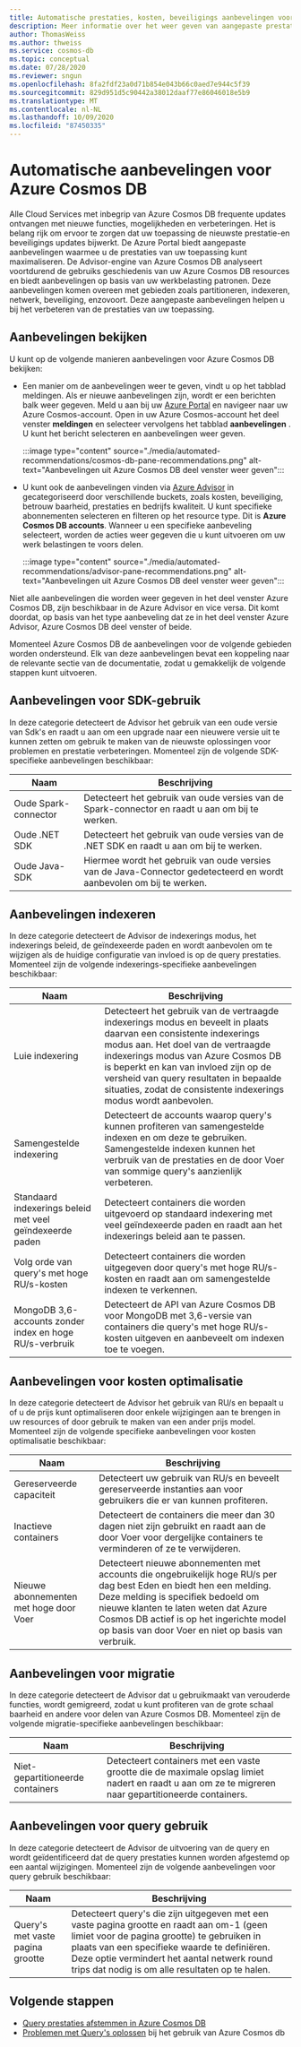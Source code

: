```yaml
---
title: Automatische prestaties, kosten, beveiligings aanbevelingen voor Azure Cosmos DB
description: Meer informatie over het weer geven van aangepaste prestaties, kosten, beveiliging en andere aanbevelingen voor Azure Cosmos DB op basis van uw werkbelasting patronen.
author: ThomasWeiss
ms.author: thweiss
ms.service: cosmos-db
ms.topic: conceptual
ms.date: 07/28/2020
ms.reviewer: sngun
ms.openlocfilehash: 8fa2fdf23a0d71b854e043b66c0aed7e944c5f39
ms.sourcegitcommit: 829d951d5c90442a38012daaf77e86046018e5b9
ms.translationtype: MT
ms.contentlocale: nl-NL
ms.lasthandoff: 10/09/2020
ms.locfileid: "87450335"
---
```

# <a name="automated-recommendations-for-azure-cosmos-db"></a>Automatische aanbevelingen voor Azure Cosmos DB

Alle Cloud Services met inbegrip van Azure Cosmos DB frequente updates ontvangen met nieuwe functies, mogelijkheden en verbeteringen. Het is belang rijk om ervoor te zorgen dat uw toepassing de nieuwste prestatie-en beveiligings updates bijwerkt. De Azure Portal biedt aangepaste aanbevelingen waarmee u de prestaties van uw toepassing kunt maximaliseren. De Advisor-engine van Azure Cosmos DB analyseert voortdurend de gebruiks geschiedenis van uw Azure Cosmos DB resources en biedt aanbevelingen op basis van uw werkbelasting patronen. Deze aanbevelingen komen overeen met gebieden zoals partitioneren, indexeren, netwerk, beveiliging, enzovoort. Deze aangepaste aanbevelingen helpen u bij het verbeteren van de prestaties van uw toepassing.

## <a name="view-recommendations"></a>Aanbevelingen bekijken

U kunt op de volgende manieren aanbevelingen voor Azure Cosmos DB bekijken:

- Een manier om de aanbevelingen weer te geven, vindt u op het tabblad meldingen. Als er nieuwe aanbevelingen zijn, wordt er een berichten balk weer gegeven. Meld u aan bij uw [Azure Portal](https://portal.azure.com) en navigeer naar uw Azure Cosmos-account. Open in uw Azure Cosmos-account het deel venster **meldingen** en selecteer vervolgens het tabblad **aanbevelingen** . U kunt het bericht selecteren en aanbevelingen weer geven.  

   :::image type="content" source="./media/automated-recommendations/cosmos-db-pane-recommendations.png" alt-text="Aanbevelingen uit Azure Cosmos DB deel venster weer geven":::

- U kunt ook de aanbevelingen vinden via [Azure Advisor](../advisor/advisor-overview.md) in gecategoriseerd door verschillende buckets, zoals kosten, beveiliging, betrouw baarheid, prestaties en bedrijfs kwaliteit. U kunt specifieke abonnementen selecteren en filteren op het resource type. Dit is **Azure Cosmos DB accounts**.  Wanneer u een specifieke aanbeveling selecteert, worden de acties weer gegeven die u kunt uitvoeren om uw werk belastingen te voors delen.

   :::image type="content" source="./media/automated-recommendations/advisor-pane-recommendations.png" alt-text="Aanbevelingen uit Azure Cosmos DB deel venster weer geven":::

Niet alle aanbevelingen die worden weer gegeven in het deel venster Azure Cosmos DB, zijn beschikbaar in de Azure Advisor en vice versa. Dit komt doordat, op basis van het type aanbeveling dat ze in het deel venster Azure Advisor, Azure Cosmos DB deel venster of beide.

Momenteel Azure Cosmos DB de aanbevelingen voor de volgende gebieden worden ondersteund. Elk van deze aanbevelingen bevat een koppeling naar de relevante sectie van de documentatie, zodat u gemakkelijk de volgende stappen kunt uitvoeren.

## <a name="sdk-usage-recommendations"></a>Aanbevelingen voor SDK-gebruik

In deze categorie detecteert de Advisor het gebruik van een oude versie van Sdk's en raadt u aan om een upgrade naar een nieuwere versie uit te kunnen zetten om gebruik te maken van de nieuwste oplossingen voor problemen en prestatie verbeteringen. Momenteel zijn de volgende SDK-specifieke aanbevelingen beschikbaar:

|Naam  |Beschrijving  |
|---------|---------|
| Oude Spark-connector | Detecteert het gebruik van oude versies van de Spark-connector en raadt u aan om bij te werken. |
| Oude .NET SDK | Detecteert het gebruik van oude versies van de .NET SDK en raadt u aan om bij te werken. |
| Oude Java-SDK | Hiermee wordt het gebruik van oude versies van de Java-Connector gedetecteerd en wordt aanbevolen om bij te werken. |

## <a name="indexing-recommendations"></a>Aanbevelingen indexeren

In deze categorie detecteert de Advisor de indexerings modus, het indexerings beleid, de geïndexeerde paden en wordt aanbevolen om te wijzigen als de huidige configuratie van invloed is op de query prestaties. Momenteel zijn de volgende indexerings-specifieke aanbevelingen beschikbaar:

|Naam  |Beschrijving  |
|---------|---------|
| Luie indexering | Detecteert het gebruik van de vertraagde indexerings modus en beveelt in plaats daarvan een consistente indexerings modus aan. Het doel van de vertraagde indexerings modus van Azure Cosmos DB is beperkt en kan van invloed zijn op de versheid van query resultaten in bepaalde situaties, zodat de consistente indexerings modus wordt aanbevolen. |
| Samengestelde indexering| Detecteert de accounts waarop query's kunnen profiteren van samengestelde indexen en om deze te gebruiken. Samengestelde indexen kunnen het verbruik van de prestaties en de door Voer van sommige query's aanzienlijk verbeteren.|
| Standaard indexerings beleid met veel geïndexeerde paden | Detecteert containers die worden uitgevoerd op standaard indexering met veel geïndexeerde paden en raadt aan het indexerings beleid aan te passen.|
| Volg orde van query's met hoge RU/s-kosten| Detecteert containers die worden uitgegeven door query's met hoge RU/s-kosten en raadt aan om samengestelde indexen te verkennen.|
| MongoDB 3,6-accounts zonder index en hoge RU/s-verbruik| Detecteert de API van Azure Cosmos DB voor MongoDB met 3,6-versie van containers die query's met hoge RU/s-kosten uitgeven en aanbeveelt om indexen toe te voegen.|

## <a name="cost-optimization-recommendations"></a>Aanbevelingen voor kosten optimalisatie

In deze categorie detecteert de Advisor het gebruik van RU/s en bepaalt u of u de prijs kunt optimaliseren door enkele wijzigingen aan te brengen in uw resources of door gebruik te maken van een ander prijs model. Momenteel zijn de volgende specifieke aanbevelingen voor kosten optimalisatie beschikbaar:

|Naam  |Beschrijving  |
|---------|---------|
| Gereserveerde capaciteit | Detecteert uw gebruik van RU/s en beveelt gereserveerde instanties aan voor gebruikers die er van kunnen profiteren. |
| Inactieve containers | Detecteert de containers die meer dan 30 dagen niet zijn gebruikt en raadt aan de door Voer voor dergelijke containers te verminderen of ze te verwijderen.|
| Nieuwe abonnementen met hoge door Voer | Detecteert nieuwe abonnementen met accounts die ongebruikelijk hoge RU/s per dag best Eden en biedt hen een melding. Deze melding is specifiek bedoeld om nieuwe klanten te laten weten dat Azure Cosmos DB actief is op het ingerichte model op basis van door Voer en niet op basis van verbruik. |

## <a name="migration-recommendations"></a>Aanbevelingen voor migratie

In deze categorie detecteert de Advisor dat u gebruikmaakt van verouderde functies, wordt gemigreerd, zodat u kunt profiteren van de grote schaal baarheid en andere voor delen van Azure Cosmos DB. Momenteel zijn de volgende migratie-specifieke aanbevelingen beschikbaar:

|Naam  |Beschrijving  |
|---------|---------|
| Niet-gepartitioneerde containers | Detecteert containers met een vaste grootte die de maximale opslag limiet nadert en raadt u aan om ze te migreren naar gepartitioneerde containers.|

## <a name="query-usage-recommendations"></a>Aanbevelingen voor query gebruik

In deze categorie detecteert de Advisor de uitvoering van de query en wordt geïdentificeerd dat de query prestaties kunnen worden afgestemd op een aantal wijzigingen. Momenteel zijn de volgende aanbevelingen voor query gebruik beschikbaar:

|Naam  |Beschrijving  |
|---------|---------|
| Query's met vaste pagina grootte | Detecteert query's die zijn uitgegeven met een vaste pagina grootte en raadt aan om-1 (geen limiet voor de pagina grootte) te gebruiken in plaats van een specifieke waarde te definiëren. Deze optie vermindert het aantal netwerk round trips dat nodig is om alle resultaten op te halen. |

## <a name="next-steps"></a>Volgende stappen

* [Query prestaties afstemmen in Azure Cosmos DB](sql-api-query-metrics.md)
* [Problemen met Query's oplossen](troubleshoot-query-performance.md) bij het gebruik van Azure Cosmos db
